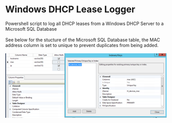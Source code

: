 # Windows DHCP Lease Logger
Powershell script to log all DHCP leases from a Windows DHCP Server to a Microsoft SQL Database<br><br>
See below for the stucture of the Microsoft SQL Database table, the MAC address column is set to unique to prevent duplicates from being added.<br><br>
![Image](DB_Setup.png)

